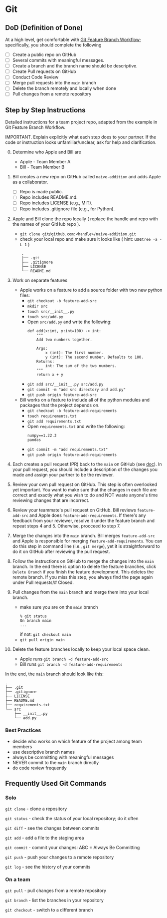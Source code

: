 # Git

## DoD (Definition of Done)
At a high level, get comfortable with [Git Feature Branch Workflow](https://www.atlassian.com/git/tutorials/comparing-workflows/feature-branch-workflow); specifically, you should complete the following
- [ ] Create a public repo on GitHub
- [ ] Several commits with meaningful messages.
- [ ] Create a branch and the branch name should be descriptive.
- [ ] Create Pull requests on GitHub
- [ ] Conduct Code Review 
- [ ] Merge pull requests into the `main` branch
- [ ] Delete the branch remotely and locally when done
- [ ] Pull changes from a remote repository

## Step by Step Instructions
Detailed instructions for a team project repo, adapted from the example in Git Feature Branch Workflow. 

IMPORTANT. Explain explicitly what each step does to your partner. If the code or instruction looks unfamiliar/unclear, ask for help and clarification.

0. Determine who Apple and Bill are
    - Apple - Team Member A
    - Bill - Team Member B

1. Bill creates a new repo on GitHub called `naive-addition` and adds Apple as a collaborator.
    - [ ] Repo is made public.
    - [ ] Repo includes README.md.
    - [ ] Repo includes LICENSE (e.g., MIT).
    - [ ] Repo includes .gitignore file (e.g., for Python).

2. Apple and Bill clone the repo locally ( replace the handle and repo with the names of your GitHub repo ).
    - `git clone git@github.com:<handle>/naive-addition.git`
    - check your local repo and make sure it looks like ( hint: use`tree -a -L 1` )
    ```
        .
        ├── .git
        ├── .gitignore
        ├── LICENSE
        └── README.md
    ```

3. Work on separate features
    - Apple works on a feature to add a source folder with two new python files:
        - `git checkout -b feature-add-src`
        - `mkdir src`
        - `touch src/__init__.py`
        - `touch src/add.py`
        - Open `src/add.py` and write the following:
            ```
            def add(x:int, y:int=100) -> int:
                """
                Add two numbers together.

                Args:
                    x (int): The first number.
                    y (int): The second number. Defaults to 100.
                Returns:
                    int: The sum of the two numbers.
                """
                return x + y
            ```
        - `git add src/__init__.py src/add.py`
        - `git commit -m "add src directory and add.py"`
        - `git push origin feature-add-src`
    - Bill works on a feature to include all of the python modules and packages that the project depends on.
        - `git checkout -b feature-add-requirements`
        - `touch requirements.txt`
        - `git add requirements.txt`
        - Open `requirements.txt` and write the following:
            ```
            numpy==1.22.3
            pandas
            ```
        - `git commit -m "add requirements.txt"`
        - `git push origin feature-add-requirements`
4. Each creates a pull request (PR) back to the `main` on GitHub (see [doc](https://docs.github.com/en/pull-requests/collaborating-with-pull-requests/proposing-changes-to-your-work-with-pull-requests/creating-a-pull-request)). In your pull request, you should include a description of the changes you made and assign your partner to be the reviewer.
5. Review your own pull request on GitHub. This step is often overlooked yet important. You want to make sure that the changes in each file are correct and exactly what you wish to do and NOT waste anyone's time reviewing changes that are incorrect.
6. Review your teammate's pull request on GitHub. Bill reviews `feature-add-src` and Apple does `feature-add-requirements`. If there's any feedback from your reviewer, resolve it under the feature branch and repeat steps 4 and 5. Otherwise, procceed to step 7.
7. Merge the changes into the `main` branch. Bill merges `feature-add-src` and Apple is responsible for merging `feature-add-requirements`. You can do this step in command line (i.e., `git merge`), yet it is straightforward to do it on GitHub after reviewing the pull request.
8. Follow the instructions on GitHub to merge the changes into the `main` branch. In the end there is option to delete the feature branches, click `Delete Branch` if you finish the feature development. This deletes the remote branch. If you miss this step, you always find the page again under Pull requests/# Closed. 
9. Pull changes from the `main` branch and merge them into your local branch.
    - make sure you are on the `main` branch
        ```
        % git status
        On branch main
        ...
        ```
        if not: `git checkout main`
    - `git pull origin main`
10. Delete the feature branches locally to keep your local space clean. 
    - Apple runs `git branch -d feature-add-src`
    - Bill runs `git branch -d feature-add-requirements`


In the end, the `main` branch should look like this:
```
.
├── .git
├── .gitignore
├── LICENSE
├── README.md
├── requirements.txt
└── src
    ├── __init__.py
    └── add.py
```

### Best Practices
- decide who works on which feature of the project among team members
- use descriptive branch names
- always be committing with meaningful messages
- NEVER commit to the `main` branch directly
- do code review frequently

## Frequently Used Git Commands
### Solo
`git clone` - clone a repository

`git status` - check the status of your local repository; do it often

`git diff` - see the changes between commits

`git add` - add a file to the staging area

`git commit` - commit your changes: ABC = Always Be Committing

`git push` - push your changes to a remote repository

`git log` - see the history of your commits

### On a team
`git pull` - pull changes from a remote repository

`git branch` - list the branches in your repository

`git checkout` - switch to a different branch
